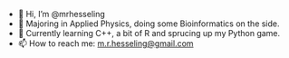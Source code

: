 - 👋 Hi, I’m @mrhesseling
- 👀 Majoring in Applied Physics, doing some Bioinformatics on the side.
- 🌱 Currently learning C++, a bit of R and sprucing up my Python game.
- 📫 How to reach me: m.r.hesseling@gmail.com

<!---
mrhesseling/mrhesseling is a ✨ special ✨ repository because its `README.md` (this file) appears on your GitHub profile.
You can click the Preview link to take a look at your changes.
--->
